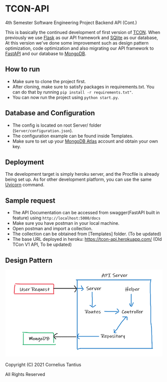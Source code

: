 # TCON-API
4th Semester Software Engineering Project Backend API (Cont.)

This is basically the continued development of first version of [TCON](https://github.com/CorneliusTantius/TCON-API). When previously we use [Flask](https://flask.palletsprojects.com/) as our API framework and [SQlite](https://www.sqlite.org/index.html) as our database, At this version we've done some improvement such as design pattern optimization, code optimization and also migrating our API framework to [FastAPI](https://fastapi.tiangolo.com/) and our database to [MongoDB](https://www.mongodb.com/cloud/atlas/).


## How to run
- Make sure to clone the project first.
- After cloning, make sure to satisfy packages in requirements.txt. You can do that by running ```pip install -r requirements.txt"```.
- You can now run the project using ```python start.py```.


## Database and Configuration
- The config is located on root Server/ folder (```Server/configuration.json```).
- The configuration example can be found inside Templates.
- Make sure to set up your [MongoDB Atlas](https://www.mongodb.com/cloud/atlas/) account and obtain your own key.


## Deployment
The development target is simply heroku server, and the Procfile is already being set up. As for other development platform, you can use the same [Uvicorn](https://www.uvicorn.org/) command.


## Sample request
- The API Documentation can be accessed from swagger(FastAPI built in feature) using ```http://localhost:5000/docs```
- Make sure you have postman in your local machine.
- Open postman and import a collection.
- The collection can be obtained from [Templates] folder. (To be updated)
- The base URL deployed in heroku: https://tcon-api.herokuapp.com/ (Old TCon V1 API, To be updated)


## Design Pattern
![Design Pattern](https://github.com/CorneliusTantius/TCON-API-V2/blob/master/Templates/Code%20Flow.png?raw=true)


Copyright (C) 2021 Cornelius Tantius

All Rights Reserved
